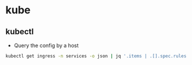 # kube

## kubectl
- Query the config by a host
```bash
kubectl get ingress -n services -o json | jq '.items | .[].spec.rules | select(.[].host=="api.test2.testhireez.com")' | jq -s 'map(.[]) | .[].http.paths' | jq -s 'map(.[])' | jq 'map({ type:.pathType, path:.path, service:.backend.service.name})'
```